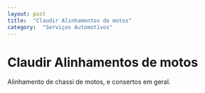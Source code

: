 ```yaml
---
layout: post
title:  "Claudir Alinhamentos de motos"
category:  "Serviços Automotivos"
---
```


# Claudir Alinhamentos de motos

Alinhamento de chassi de motos, e consertos em geral.
